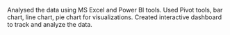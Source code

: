 Analysed the data using MS Excel and Power BI tools. Used Pivot tools, bar chart, line chart, pie
chart for visualizations. Created interactive dashboard to track and analyze the data. 
